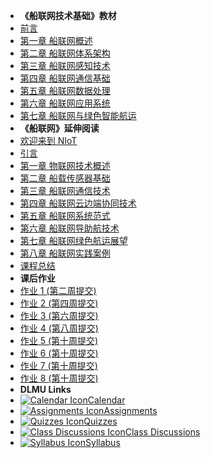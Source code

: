 - **《船联网技术基础》教材**
- [前言](context/preface.md)
- [第一章 船联网概述](context/chapter_01.md)
- [第二章 船联网体系架构](context/chapter_02.md)
- [第三章 船联网感知技术](context/chapter_03.md)
- [第四章 船联网通信基础](context/chapter_04.md)
- [第五章 船联网数据处理](context/chapter_05.md)
- [第六章 船联网应用系统](context/chapter_06.md)
- [第七章 船联网与绿色智能航运](context/chapter_07.md)
- **《船联网》延伸阅读**
- [欢迎来到 NIoT](course-welcome.md)
- [引言](zh-cn/Chapter-00.md)
- [第一章 物联网技术概述](zh-cn/Chapter-01.md)
- [第二章 船载传感器基础](zh-cn/Chapter-02.md)
- [第三章 船联网通信技术](zh-cn/Chapter-03.md)
- [第四章 船联网云边端协同技术](zh-cn/Chapter-04.md)
- [第五章 船联网系统范式](zh-cn/Chapter-05.md)
- [第六章 船联网导助航技术](zh-cn/Chapter-06.md)
- [第七章 船联网绿色航运展望](zh-cn/Chapter-07.md)
- [第八章 船联网实践案例](zh-cn/Chapter-08.md)
- [课程总结](zh-cn/README.md)
- **课后作业**
- [作业 1 (第二周提交)](module-01)
- [作业 2 (第四周提交)](module-02)
- [作业 3 (第六周提交)](module-03)
- [作业 4 (第八周提交)](module-04)
- [作业 5 (第十周提交)](module-05)
- [作业 6 (第十周提交)](module-06)
- [作业 7 (第十周提交)](module-07)
- [作业 8 (第十周提交)](module-08)
- **DLMU Links**
- [![Calendar Icon](https://icongr.am/fontawesome/calendar.svg?size=16&color=808080)Calendar](https://canvas.sfu.ca/courses/44038/calendar)
- [![Assignments Icon](https://icongr.am/fontawesome/pencil.svg?size=16&color=808080)Assignments](https://canvas.sfu.ca/courses/44038/assignments )
- [![Quizzes Icon](https://icongr.am/fontawesome/check-circle.svg?size=16&color=808080)Quizzes](https://canvas.sfu.ca/courses/44038/quizzes)
- [![Class Discussions Icon](https://icongr.am/fontawesome/comments-o.svg?size=16&color=808080)Class Discussions](https://canvas.sfu.ca/courses/44038/discussion_topics)
- [![Syllabus Icon](https://icongr.am/fontawesome/list.svg?size=16&color=808080)Syllabus](https://canvas.sfu.ca/courses/44038/assignments/syllabus)

